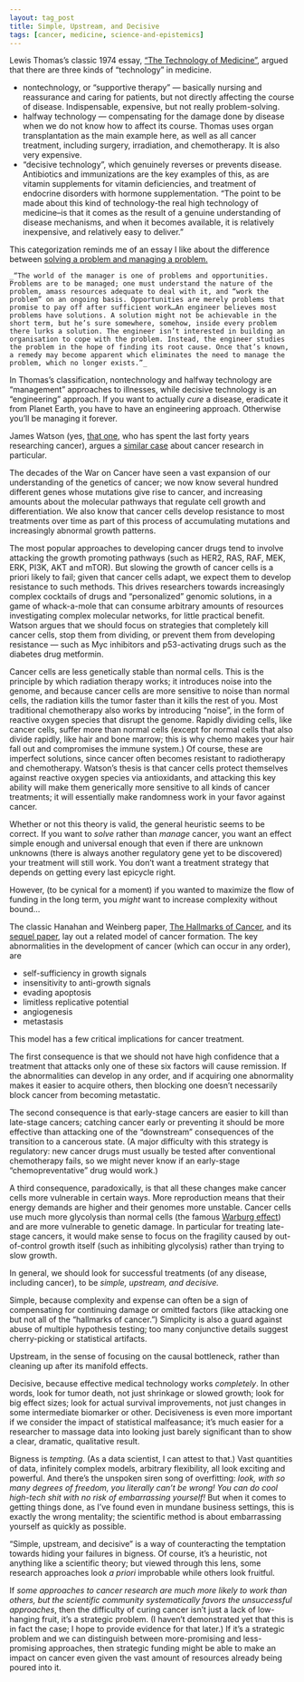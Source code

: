 ```yaml
---
layout: tag_post
title: Simple, Upstream, and Decisive
tags: [cancer, medicine, science-and-epistemics]
---
```



Lewis Thomas’s classic 1974 essay, [“The Technology of Medicine”](http://biologywatcher.tumblr.com/post/119091944920/lewis-thomas-the-technology-of-medicine), argued that there are three kinds of “technology” in medicine.



*   nontechnology, or “supportive therapy” — basically nursing and reassurance and caring for patients, but not directly affecting the course of disease. Indispensable, expensive, but not really problem-solving.
*   halfway technology — compensating for the damage done by disease when we do not know how to affect its course. Thomas uses organ transplantation as the main example here, as well as all cancer treatment, including surgery, irradiation, and chemotherapy.  It is also very expensive.
*   “decisive technology”, which genuinely reverses or prevents disease. Antibiotics and immunizations are the key examples of this, as are vitamin supplements for vitamin deficiencies, and treatment of endocrine disorders with hormone supplementation. “The point to be made about this kind of technology-the real high technology of medicine–is that it comes as the result of a genuine understanding of disease mechanisms, and when it becomes available, it is relatively inexpensive, and relatively easy to deliver.”

This categorization reminds me of an essay I like about the difference between [solving a problem and managing a problem.](https://www.fourmilab.ch/hackdiet/e4/)


    _“The world of the manager is one of problems and opportunities. Problems are to be managed; one must understand the nature of the problem, amass resources adequate to deal with it, and “work the problem” on an ongoing basis. Opportunities are merely problems that promise to pay off after sufficient work…An engineer believes most problems have solutions. A solution might not be achievable in the short term, but he’s sure somewhere, somehow, inside every problem there lurks a solution. The engineer isn’t interested in building an organisation to cope with the problem. Instead, the engineer studies the problem in the hope of finding its root cause. Once that’s known, a remedy may become apparent which eliminates the need to manage the problem, which no longer exists.”_

In Thomas’s classification, nontechnology and halfway technology are “management” approaches to illnesses, while decisive technology is an “engineering” approach.  If you want to actually _cure_ a disease, eradicate it from Planet Earth, you have to have an engineering approach.  Otherwise you’ll be managing it forever.

James Watson (yes, [that one](https://en.wikipedia.org/wiki/James_Watson), who has spent the last forty years researching cancer), argues a [similar case](http://rsob.royalsocietypublishing.org/content/3/1/120144.full) about cancer research in particular.

The decades of the War on Cancer have seen a vast expansion of our understanding of the genetics of cancer; we now know several hundred different genes whose mutations give rise to cancer, and increasing amounts about the molecular pathways that regulate cell growth and differentiation.  We also know that cancer cells develop resistance to most treatments over time as part of this process of accumulating mutations and increasingly abnormal growth patterns.

The most popular approaches to developing cancer drugs tend to involve attacking the growth promoting pathways (such as HER2, RAS, RAF, MEK, ERK, PI3K, AKT and mTOR). But slowing the growth of cancer cells is a priori likely to fail; given that cancer cells adapt, we expect them to develop resistance to such methods. This drives researchers towards increasingly complex cocktails of drugs and “personalized” genomic solutions, in a game of whack-a-mole that can consume arbitrary amounts of resources investigating complex molecular networks, for little practical benefit.  Watson argues that we should focus on strategies that completely kill cancer cells, stop them from dividing, or prevent them from developing resistance — such as Myc inhibitors and p53-activating drugs such as the diabetes drug metformin.

Cancer cells are less genetically stable than normal cells.  This is the principle by which radiation therapy works; it introduces noise into the genome, and because cancer cells are more sensitive to noise than normal cells, the radiation kills the tumor faster than it kills the rest of you. Most traditional chemotherapy also works by introducing “noise”, in the form of reactive oxygen species that disrupt the genome.  Rapidly dividing cells, like cancer cells, suffer more than normal cells (except for normal cells that also divide rapidly, like hair and bone marrow; this is why chemo makes your hair fall out and compromises the immune system.) Of course, these are imperfect solutions, since cancer often becomes resistant to radiotherapy and chemotherapy. Watson’s thesis is that cancer cells protect themselves against reactive oxygen species via antioxidants, and attacking this key ability will make them generically more sensitive to all kinds of cancer treatments; it will essentially make randomness work in your favor against cancer.

Whether or not this theory is valid, the general heuristic seems to be correct. If you want to _solve_ rather than _manage_ cancer, you want an effect simple enough and universal enough that even if there are unknown unknowns (there is always another regulatory gene yet to be discovered) your treatment will still work. You don’t want a treatment strategy that depends on getting every last epicycle right.

However, (to be cynical for a moment) if you wanted to maximize the flow of funding in the long term, you _might_ want to increase complexity without bound…

The classic Hanahan and Weinberg paper, [The Hallmarks of Cancer](http://www.sciencedirect.com/science/article/pii/S0092867400816839), and its [sequel paper](http://www.sciencedirect.com/science/article/pii/S0092867411001279), lay out a related model of cancer formation.  The key abnormalities in the development of cancer (which can occur in any order), are



*   self-sufficiency in growth signals
*   insensitivity to anti-growth signals
*   evading apoptosis
*   limitless replicative potential
*   angiogenesis
*   metastasis

This model has a few critical implications for cancer treatment.

The first consequence is that we should not have high confidence that a treatment that attacks only one of these six factors will cause remission.  If the abnormalities can develop in any order, and if acquiring one abnormality makes it easier to acquire others, then blocking one doesn’t necessarily block cancer from becoming metastatic.

The second consequence is that early-stage cancers are easier to kill than late-stage cancers; catching cancer early or preventing it should be more effective than attacking one of the “downstream” consequences of the transition to a cancerous state.  (A major difficulty with this strategy is regulatory: new cancer drugs must usually be tested after conventional chemotherapy fails, so we might never know if an early-stage “chemopreventative” drug would work.)

A third consequence, paradoxically, is that all these changes make cancer cells more vulnerable in certain ways. More reproduction means that their energy demands are higher and their genomes more unstable. Cancer cells use much more glycolysis than normal cells (the famous [Warburg effect](https://en.wikipedia.org/wiki/Warburg_effect)) and are more vulnerable to genetic damage.  In particular for treating late-stage cancers, it would make sense to focus on the fragility caused by out-of-control growth itself (such as inhibiting glycolysis) rather than trying to slow growth.

In general, we should look for successful treatments (of any disease, including cancer), to be _simple, upstream, and decisive._

Simple, because complexity and expense can often be a sign of compensating for continuing damage or omitted factors (like attacking one but not all of the “hallmarks of cancer.”)  Simplicity is also a guard against abuse of multiple hypothesis testing; too many conjunctive details suggest cherry-picking or statistical artifacts.

Upstream, in the sense of focusing on the causal bottleneck, rather than cleaning up after its manifold effects.

Decisive, because effective medical technology works _completely_.  In other words, look for tumor death, not just shrinkage or slowed growth; look for big effect sizes; look for actual survival improvements, not just changes in some intermediate biomarker or other. Decisiveness is even more important if we consider the impact of statistical malfeasance; it’s much easier for a researcher to massage data into looking just barely significant than to show a clear, dramatic, qualitative result.

Bigness is _tempting_.  (As a data scientist, I can attest to that.)  Vast quantities of data, infinitely complex models, arbitrary flexibility, all look exciting and powerful.  And there’s the unspoken siren song of overfitting: _look, with so many degrees of freedom, you literally can’t be wrong! You can do cool high-tech shit with no risk of embarrassing yourself!_  But when it comes to getting things done, as I’ve found even in mundane business settings, this is exactly the wrong mentality; the scientific method is about embarrassing yourself as quickly as possible.

“Simple, upstream, and decisive” is a way of counteracting the temptation towards hiding your failures in bigness.  Of course, it’s a heuristic, not anything like a scientific theory; but viewed through this lens, some research approaches look _a priori_ improbable while others look fruitful.

If _some approaches to cancer research are much more likely to work than others, but the scientific community systematically favors the unsuccessful approaches_, then the difficulty of curing cancer isn’t just a lack of low-hanging fruit, it’s a strategic problem.  (I haven’t demonstrated yet that this is in fact the case; I hope to provide evidence for that later.)  If it’s a strategic problem and we can distinguish between more-promising and less-promising approaches, then strategic funding might be able to make an impact on cancer even given the vast amount of resources already being poured into it.

